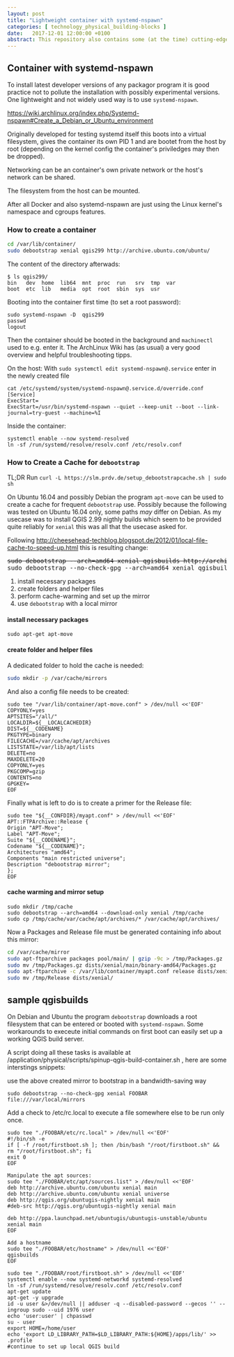 ```yaml
---
layout: post
title: "Lightweight container with systemd-nspawn"
categories: [ technology_physical_building-blocks ]
date:   2017-12-01 12:00:00 +0100
abstract: This repository also contains some (at the time) cutting-edge tests for the geographic information software (https://www.qgis.org/en/site/)[QGIS]. To always install nightly builds of version 2.99 (to become QGIS 3) the approach was to use lightweight containers with systemd-nspawn. After all, a container is a kernel namespace and cgroups on a filesystem.
---
```


## Container with systemd-nspawn

To install latest developer versions of any packagor program it is good practice not to pollute the installation with possibly experimental versions. One lightweight and not widely used way is to use `systemd-nspawn`.

https://wiki.archlinux.org/index.php/Systemd-nspawn#Create_a_Debian_or_Ubuntu_environment

Originally developed for testing systemd itself this boots into a virtual filesystem, gives the container its own PID 1 and are bootet from the host by root (depending on the kernel config the container's priviledges may then be dropped).

Networking can be an container's own private network or the host's network can be shared.

The filesystem from the host can be mounted.

After all Docker and also systemd-nspawn are just using the Linux kernel's namespace and cgroups features.

### How to create a container

```bash
cd /var/lib/container/
sudo debootstrap xenial qgis299 http://archive.ubuntu.com/ubuntu/
```

The content of the directory afterwads:
```
$ ls qgis299/
bin   dev  home  lib64  mnt  proc  run   srv  tmp  var
boot  etc  lib   media  opt  root  sbin  sys  usr
```

Booting into the container first time (to set a root password):
```
sudo systemd-nspawn -D  qgis299
passwd
logout
```

Then the container should be booted in the background and `machinectl` used to e.g. enter it. The ArchLinux Wiki has (as usual) a very good overview and helpful troubleshooting tipps.

On the host:
With `sudo systemctl edit systemd-nspawn@.service` enter in the newly created file
```
cat /etc/systemd/system/systemd-nspawn@.service.d/override.conf 
[Service]
ExecStart=
ExecStart=/usr/bin/systemd-nspawn --quiet --keep-unit --boot --link-journal=try-guest --machine=%I
```

Inside the container:
```
systemctl enable --now systemd-resolved
ln -sf /run/systemd/resolve/resolv.conf /etc/resolv.conf

```


### How to Create a Cache for `debootstrap`

TL;DR Run `curl -L https://slm.prdv.de/setup_debootstrapcache.sh | sudo sh`

On Ubuntu 16.04 and possibly Debian the program `apt-move` can be used to create a cache for frequent `debootstrap` use. Possibly because the following was tested on Ubuntu 16.04 only, some paths *may* differ on Debian. As my usecase was to install QGIS 2.99 nigthly builds which seem to be provided quite reliably for `xenial` this was all that the usecase asked for.

Following http://cheesehead-techblog.blogspot.de/2012/01/local-file-cache-to-speed-up.html this is resulting change:

<pre>
<del>sudo debootstrap --arch=amd64 xenial qgisbuilds http://archive.ubuntu.com/ubuntu/</del>
sudo debootstrap --no-check-gpg --arch=amd64 xenial qgisbuilds file:///var/local/mirrors
</pre>

1. install necessary packages
2. create folders and helper files
3. perform cache-warming and set up the mirror
4. use `debootstrap` with a local mirror

#### install necessary packages

```
sudo apt-get apt-move
```

#### create folder and helper files

A dedicated folder to hold the cache is needed:

```bash
sudo mkdir -p /var/cache/mirrors
```

And also a config file needs to be created:

```
sudo tee "/var/lib/container/apt-move.conf" > /dev/null <<'EOF'
COPYONLY=yes
APTSITES="/all/"
LOCALDIR=${__LOCALCACHEDIR}
DIST=${__CODENAME}
PKGTYPE=binary
FILECACHE=/var/cache/apt/archives
LISTSTATE=/var/lib/apt/lists
DELETE=no
MAXDELETE=20
COPYONLY=yes
PKGCOMP=gzip
CONTENTS=no
GPGKEY=
EOF
```

Finally what is left to do is to create a primer for the Release file:

```
sudo tee "${__CONFDIR}/myapt.conf" > /dev/null <<'EOF'
APT::FTPArchive::Release {
Origin "APT-Move";
Label "APT-Move";
Suite "${__CODENAME}";
Codename "${__CODENAME}";
Architectures "amd64";
Components "main restricted universe";
Description "debootstrap mirror";
};
EOF
```



#### cache warming and mirror setup

```
sudo mkdir /tmp/cache
sudo debootstrap --arch=amd64 --download-only xenial /tmp/cache
sudo cp /tmp/cache/var/cache/apt/archives/* /var/cache/apt/archives/
```

Now a Packages and Release file must be generated containing info about this mirror:

```bash
cd /var/cache/mirror
sudo apt-ftparchive packages pool/main/ | gzip -9c > /tmp/Packages.gz
sudo mv /tmp/Packages.gz dists/xenial/main/binary-amd64/Packages.gz
sudo apt-ftparchive -c /var/lib/container/myapt.conf release dists/xenial/ > /tmp/Release
sudo mv /tmp/Release dists/xenial/
```


## sample qgisbuilds

On Debian and Ubuntu the program `debootstrap` downloads a root filesystem that can be entered or booted with `systemd-nspawn`. Some workarounds to execeute initial commands on first boot can easily set up a working QGIS build server.

A script doing all these tasks is available at /application/physical/scripts/spinup-qgis-build-container.sh , here are some interstings snippets:


use the above created mirror to bootstrap in a bandwidth-saving way
```
sudo debootstrap --no-check-gpg xenial FOOBAR file:///var/local/mirrors
```


Add a check to /etc/rc.local to execute a file somewhere else to be run only once.

```
sudo tee "./FOOBAR/etc/rc.local" > /dev/null <<'EOF'
#!/bin/sh -e
if [ -f /root/firstboot.sh ]; then /bin/bash "/root/firstboot.sh" && rm "/root/firstboot.sh"; fi
exit 0
EOF

Manipulate the apt sources:
sudo tee "./FOOBAR/etc/apt/sources.list" > /dev/null <<'EOF'
deb http://archive.ubuntu.com/ubuntu xenial main
deb http://archive.ubuntu.com/ubuntu xenial universe
deb http://qgis.org/ubuntugis-nightly xenial main
#deb-src http://qgis.org/ubuntugis-nightly xenial main

deb http://ppa.launchpad.net/ubuntugis/ubuntugis-unstable/ubuntu xenial main
EOF

Add a hostname
sudo tee "./FOOBAR/etc/hostname" > /dev/null <<'EOF'
qgisbuilds
EOF

sudo tee "./FOOBAR/root/firstboot.sh" > /dev/null <<'EOF'
systemctl enable --now systemd-networkd systemd-resolved
ln -sf /run/systemd/resolve/resolv.conf /etc/resolv.conf
apt-get update
apt-get -y upgrade
id -u user &>/dev/null || adduser -q --disabled-password --gecos '' --ingroup sudo --uid 1976 user
echo 'user:user' | chpasswd
su - user
export HOME=/home/user
echo 'export LD_LIBRARY_PATH=$LD_LIBRARY_PATH:${HOME}/apps/lib/' >> .profile
#continue to set up local QGIS build
```






